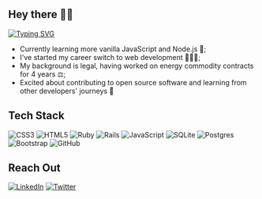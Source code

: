 <h2><strong>Hey there 👋🏼</strong></h2>

<a href=""><img src="https://readme-typing-svg.herokuapp.com?font=Fira+Code&size=14&duration=3000&pause=500&color=034693&width=435&height=24&lines=I+am+a+web+developer;I'm+a+former+commodity+contract+specialist;I+am+obsessed+with+Chelsea+Football+Club;...and+I'm+always+looking+for+delicious+vegan+food;reach+out+and+let's+build+something+awesome!" alt="Typing SVG" /></a>
- Currently learning more vanilla JavaScript and Node.js 🌱;
- I've started my career switch to web development 👨🏻‍💻; 
- My background is legal, having worked on energy commodity contracts for 4 years ⚖️;
- Excited about contributing to open source software and learning from other developers' journeys 🤝 

<h2><strong>Tech Stack</strong></h2>

![CSS3](https://img.shields.io/badge/css3-%231572B6.svg?style=for-the-badge&logo=css3&logoColor=white) ![HTML5](https://img.shields.io/badge/html5-%23E34F26.svg?style=for-the-badge&logo=html5&logoColor=white) ![Ruby](https://img.shields.io/badge/ruby-%23CC342D.svg?style=for-the-badge&logo=ruby&logoColor=white) ![Rails](https://img.shields.io/badge/rails-%23CC0000.svg?style=for-the-badge&logo=ruby-on-rails&logoColor=white) ![JavaScript](https://img.shields.io/badge/javascript-%23323330.svg?style=for-the-badge&logo=javascript&logoColor=%23F7DF1E) ![SQLite](https://img.shields.io/badge/sqlite-%2307405e.svg?style=for-the-badge&logo=sqlite&logoColor=white) ![Postgres](https://img.shields.io/badge/postgres-%23316192.svg?style=for-the-badge&logo=postgresql&logoColor=white) ![Bootstrap](https://img.shields.io/badge/bootstrap-%23563D7C.svg?style=for-the-badge&logo=bootstrap&logoColor=white) ![GitHub](https://img.shields.io/badge/github-%23121011.svg?style=for-the-badge&logo=github&logoColor=white) 

<h2><strong>Reach Out</strong></h2>

<a href="https://www.linkedin.com/in/alvaro-trujillo/"> ![LinkedIn](https://img.shields.io/badge/linkedin-%230077B5.svg?style=for-the-badge&logo=linkedin&logoColor=white)</a> <a href="https://twitter.com/TrujiCodes">![Twitter](https://img.shields.io/badge/Twitter-%231DA1F2.svg?style=for-the-badge&logo=Twitter&logoColor=white)</a>
